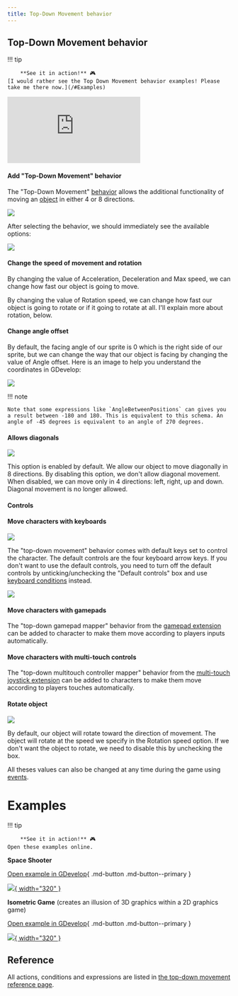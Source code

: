 ```yaml
---
title: Top-Down Movement behavior
---
```

## Top-Down Movement behavior

!!! tip

        **See it in action!** 🎮
    [I would rather see the Top Down Movement behavior examples! Please take me there now.](/#Examples)

<div class="video-container">
  <iframe src="https://www.youtube.com/embed/zUV-lUtXpO4" frameborder="0" allowfullscreen></iframe>
</div>

####  Add "Top-Down Movement" behavior

The "Top-Down Movement" [behavior](/gdevelop5/behaviors) allows the additional functionality of moving an [object](/gdevelop5/objects) in either 4 or 8 directions.

![](top-down-movement-behav-inlist.png)

After selecting the behavior, we should immediately see the available options:

![](topdown-movement-options.png)

####  Change the speed of movement and rotation

By changing the value of Acceleration, Deceleration and Max speed, we can change how fast our object is going to move.

By changing the value of Rotation speed, we can change how fast our object is going to rotate or if it going to rotate at all. I'll explain more about rotation, below.

####  Change angle offset

By default, the facing angle of our sprite is 0 which is the right side of our sprite, but we can change the way that our object is facing by changing the value of Angle offset. Here is an image to help you understand the coordinates in GDevelop:

![](gdevelop_covaliantcuriosity.jpg)

!!! note

    Note that some expressions like `AngleBetweenPositions` can gives you a result between -180 and 180. This is equivalent to this schema. An angle of -45 degrees is equivalent to an angle of 270 degrees.
####  Allows diagonals

![](allow-diagonals-box.png)

This option is enabled by default. We allow our object to move diagonally in 8 directions. By disabling this option, we don't allow diagonal movement. When disabled, we can move only in 4 directions: left, right, up and down. Diagonal movement is no longer allowed.

####  Controls

####  Move characters with keyboards

![](top-down-movement-default-controls-box.png)

The "top-down movement" behavior comes with default keys set to control the character. The default controls are the four keyboard arrow keys. If you don't want to use the default controls, you need to turn off the default controls by unticking/unchecking the "Default controls" box and use [keyboard conditions](/gdevelop5/all-features/keyboard) instead.

![](top-down-movement-events.png)

####  Move characters with gamepads

The "top-down gamepad mapper" behavior from the [gamepad extension](/gdevelop5/all-features/gamepad) can be added to character to make them move according to players inputs automatically.

####  Move characters with multi-touch controls

The "top-down multitouch controller mapper" behavior from the [multi-touch joystick extension](/gdevelop5/objects/multitouch-joystick) can be added to characters to make them move according to players touches automatically.

####  Rotate object

![](top-down-movement-rotateobject-box.png)

By default, our object will rotate toward the direction of movement. The object will rotate at the speed we specify in the Rotation speed option. If we don't want the object to rotate, we need to disable this by unchecking the box.

All theses values can also be changed at any time during the game using [events](/gdevelop5/events).



# Examples

!!! tip

        **See it in action!** 🎮
    Open these examples online.

**Space Shooter**

[Open example in GDevelop](https://editor.gdevelop.io/?project=example://space-shooter){ .md-button .md-button--primary }

[![](spaceshooter.png){ width="320" }](https://editor.gdevelop.io/?project=example://space-shooter)



**Isometric Game** (creates an illusion of 3D graphics within a 2D graphics game)

[Open example in GDevelop](https://editor.gdevelop.io/?project=example://isometric-game){ .md-button .md-button--primary }

[![](isometricgame.png){ width="320" }](https://editor.gdevelop.io/?project=example://isometric-game)

## Reference

All actions, conditions and expressions are listed in [the top-down movement reference page](/gdevelop5/all-features/top-down-movement-behavior/reference/).
